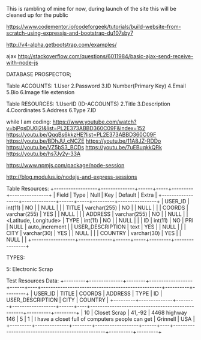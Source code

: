 This is rambling of mine for now, during launch of the site this will be cleaned up for the public


https://www.codementor.io/codeforgeek/tutorials/build-website-from-scratch-using-expressjs-and-bootstrap-du107sby7

http://v4-alpha.getbootstrap.com/examples/

ajax
http://stackoverflow.com/questions/6011984/basic-ajax-send-receive-with-node-js

DATABASE PROSPECTOR;

Table ACCOUNTS:
1.User
2.Password
3.ID Number(Primary Key)
4.Email
5.Bio
6.Image file extension

Table RESOURCES:
1.UserID (ID-ACCOUNTS)
2.Title
3.Description
4.Coordinates
5.Address
6.Type
7.ID


while I am coding:
https://www.youtube.com/watch?v=bjPqsDU0j2I&list=PL2E373ABBD360C09F&index=152
https://youtu.be/QqqBs6kkzHE?list=PL2E373ABBD360C09F
https://youtu.be/BDhJU_cNCZE
https://youtu.be/11A8JZ-RDDo
https://youtu.be/VZ5bS3_BCDs
https://youtu.be/7uEBuqkkQRk
https://youtu.be/hs7Jy2y-33A


https://www.npmjs.com/package/node-session


http://blog.modulus.io/nodejs-and-express-sessions



Table Resources:
+------------------+--------------+------+-----+---------+----------------+
| Field            | Type         | Null | Key | Default | Extra          |
+------------------+--------------+------+-----+---------+----------------+
| USER_ID          | int(11)      | NO   |     | NULL    |                |
| TITLE            | varchar(255) | NO   |     | NULL    |                |
| COORDS           | varchar(255) | YES  |     | NULL    |                |
| ADDRESS          | varchar(255) | NO   |     | NULL    |                |<Latitude, Longitude>
| TYPE             | int(11)      | NO   |     | NULL    |                |
| ID               | int(11)      | NO   | PRI | NULL    | auto_increment |
| USER_DESCRIPTION | text         | YES  |     | NULL    |                |
| CITY             | varchar(30)  | YES  |     | NULL    |                |
| COUNTRY          | varchar(30)  | YES  |     | NULL    |                |
+------------------+--------------+------+-----+---------+----------------+

TYPES:

5: Electronic Scrap

Test Resources Data:
+---------+--------------+--------+------------------+------+----+--------------------------------------------------+----------+---------+
| USER_ID | TITLE        | COORDS | ADDRESS          | TYPE | ID | USER_DESCRIPTION                                 | CITY     | COUNTRY |
+---------+--------------+--------+------------------+------+----+--------------------------------------------------+----------+---------+
|      10 | Closet Scrap | 41,-92 | 4468 highway 146 |    5 |  1 | I have a closet full of computers people can get | Grinnell | USA     |
+---------+--------------+--------+------------------+------+----+--------------------------------------------------+----------+---------+






